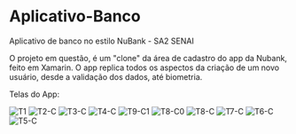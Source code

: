 # Aplicativo-Banco

Aplicativo de banco no estilo NuBank - SA2 SENAI

O projeto em questão, é um "clone" da área de cadastro do app da Nubank, feito em Xamarin. O app replica todos os aspectos da criação de um novo usuário, desde a validação dos dados, até biometria. 

Telas do App:


![T1](https://github.com/DBVSF/Aplicativo-Banco/assets/50590026/39bdb1e4-1579-4a14-99f0-c2926bb735fe)
![T2-C](https://github.com/DBVSF/Aplicativo-Banco/assets/50590026/e8f06d8f-b79b-4dba-b610-602620e99017)
![T3-C](https://github.com/DBVSF/Aplicativo-Banco/assets/50590026/ddb4202c-7cf4-44a4-961c-5e489f2de780)
![T4-C](https://github.com/DBVSF/Aplicativo-Banco/assets/50590026/e7df19b1-c3cf-4717-8eb3-3fba248d6c6a)
![T9-C1](https://github.com/DBVSF/Aplicativo-Banco/assets/50590026/a0b412e5-da0e-4dd0-97d7-14b0421e541a)
![T8-C0](https://github.com/DBVSF/Aplicativo-Banco/assets/50590026/d6973c65-ce57-4c57-a470-ea8a83c9e1cb)
![T8-C](https://github.com/DBVSF/Aplicativo-Banco/assets/50590026/dd1da342-036b-49c9-95c2-4be1c3364274)
![T7-C](https://github.com/DBVSF/Aplicativo-Banco/assets/50590026/09bbf3e6-e2ad-4ce5-8018-71fbadf4d270)
![T6-C](https://github.com/DBVSF/Aplicativo-Banco/assets/50590026/86b1a40e-db1d-4390-b767-9fd4ebf53c8b)
![T5-C](https://github.com/DBVSF/Aplicativo-Banco/assets/50590026/15f2ed42-d926-4f63-8f84-a3c74894d35d)
